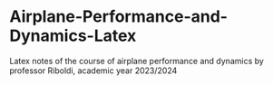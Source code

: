 # Airplane-Performance-and-Dynamics-Latex
Latex notes of the course of airplane performance and dynamics by professor Riboldi, academic year 2023/2024
